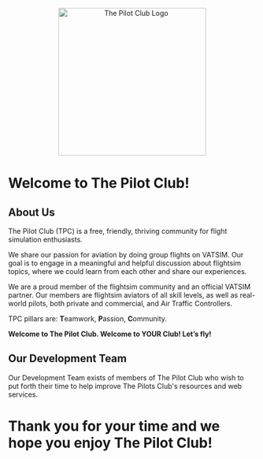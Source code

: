<p align="center"><a href="https://thepilotclub.org" target="_blank"><img src="https://static1.squarespace.com/static/614689d3918044012d2ac1b4/t/616ff36761fabc72642806e3/1634726781251/TPC_FullColor_TransparentBg_1280x1024_72dpi.png" width="300" alt="The Pilot Club Logo"></a></p>

# Welcome to The Pilot Club!

## About Us

The Pilot Club (TPC) is a free, friendly, thriving community for flight simulation enthusiasts.

We share our passion for aviation by doing group flights on VATSIM. Our goal is to engage in a meaningful and helpful discussion about flightsim topics, where we could learn from each other and share our experiences.

We are a proud member of the flightsim community and an official VATSIM partner. Our members are flightsim aviators of all skill levels, as well as real-world pilots, both private and commercial, and Air Traffic Controllers.

TPC pillars are: **T**eamwork, **P**assion, **C**ommunity.

**Welcome to The Pilot Club. Welcome to YOUR Club! Let’s fly!**

## Our Development Team

Our Development Team exists of members of The Pilot Club who wish to put forth their time to help improve The Pilots Club's resources and web services.

# Thank you for your time and we hope you enjoy The Pilot Club! 